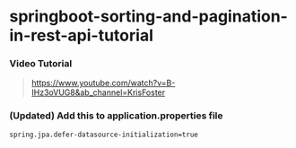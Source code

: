 # springboot-sorting-and-pagination-in-rest-api-tutorial

### Video Tutorial 
> https://www.youtube.com/watch?v=B-IHz3oVUG8&ab_channel=KrisFoster


### (Updated) Add this to application.properties file
  ```
  spring.jpa.defer-datasource-initialization=true
  ```
